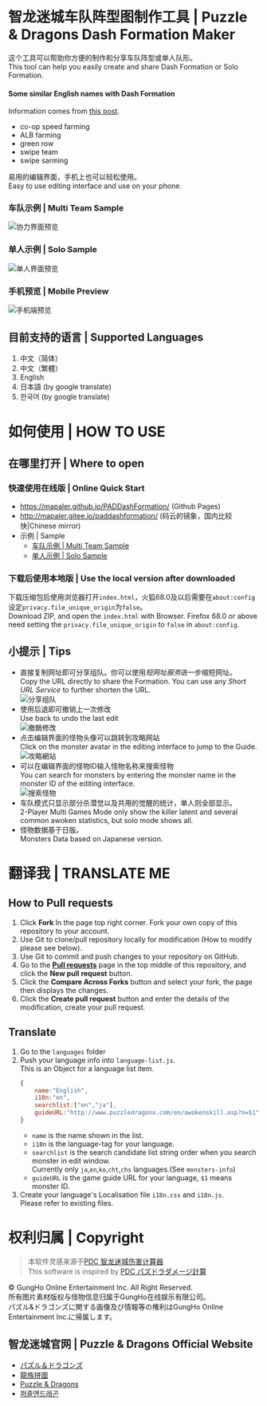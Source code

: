 ﻿智龙迷城车队阵型图制作工具 | Puzzle & Dragons Dash Formation Maker
======
这个工具可以帮助你方便的制作和分享车队阵型或单人队形。  
This tool can help you easily create and share Dash Formation or Solo Formation.  
#### Some similar English names with Dash Formation
Information comes from [this post](https://puzzleanddragonsforum.com/threads/107636).
* co-op speed farming
* ALB farming
* green row
* swipe team
* swipe sarming

易用的编辑界面，手机上也可以轻松使用。  
Easy to use editing interface and use on your phone. 

### 车队示例 \| Multi Team Sample
![协力界面预览](https://github.com/Mapaler/PADDashFormation/raw/master/document/preview-main.png)  
### 单人示例 \| Solo Sample
![单人界面预览](https://github.com/Mapaler/PADDashFormation/raw/master/document/preview-solo.png)  
### 手机预览 \| Mobile Preview
![手机端预览](https://github.com/Mapaler/PADDashFormation/raw/master/document/preview-mobile.jpg)

## 目前支持的语言 | Supported Languages
1. 中文（简体）
1. 中文（繁體）
1. English
1. 日本語 (by google translate)
1. 한국어 (by google translate)

# 如何使用 | HOW TO USE
## 在哪里打开 | Where to open
### 快速使用在线版 | Online Quick Start  
* https://mapaler.github.io/PADDashFormation/ (Github Pages)
* http://mapaler.gitee.io/paddashformation/ (码云的镜象，国内比较快|Chinese mirror)
* 示例 \| Sample
  * [车队示例 \| Multi Team Sample](https://mapaler.github.io/PADDashFormation/?data=%7B%22title%22%3A%22%E6%88%91%E7%9A%84%E6%9C%A8%E8%BD%A6%E9%98%9F%7CMy%20Wood%20Dash%20Formation%22%2C%22detail%22%3A%22%E6%88%91%E5%B9%B3%E6%97%B6%E7%9A%84%E6%9C%A8%E8%BD%A6%E9%98%9F%5Cn5%E4%B8%AASX%E5%88%9A%E5%A5%BD%E5%A4%9F%5Cn%E5%BC%80%E8%BD%A6%E4%BA%86%EF%BC%8C%E6%BB%B4%E6%BB%B4%22%2C%22team%22%3A%5B%5B%5B%7B%22id%22%3A4813%2C%22level%22%3A110%2C%22awoken%22%3A9%2C%22plus%22%3A%5B99%2C99%2C99%5D%2C%22latent%22%3A%5B20%2C20%2C20%5D%2C%22sawoken%22%3A1%7D%2C%7B%22id%22%3A2948%2C%22level%22%3A99%2C%22awoken%22%3A6%2C%22plus%22%3A%5B99%2C99%2C99%5D%2C%22latent%22%3A%5B21%2C21%2C21%5D%7D%2C%7B%22id%22%3A2948%2C%22level%22%3A99%2C%22awoken%22%3A6%2C%22plus%22%3A%5B99%2C99%2C99%5D%2C%22latent%22%3A%5B22%2C22%5D%7D%2C%7B%22id%22%3A2948%2C%22level%22%3A99%2C%22awoken%22%3A6%2C%22plus%22%3A%5B99%2C99%2C99%5D%2C%22latent%22%3A%5B19%2C19%5D%7D%2C%7B%22id%22%3A5323%2C%22level%22%3A99%2C%22awoken%22%3A9%2C%22plus%22%3A%5B99%2C99%2C99%5D%2C%22latent%22%3A%5B20%2C20%2C11%2C11%5D%7D%5D%2C%5B%7B%22id%22%3A5267%2C%22level%22%3A99%2C%22awoken%22%3A5%2C%22plus%22%3A%5B0%2C0%2C0%5D%7D%2C%7B%22id%22%3A3640%2C%22level%22%3A99%2C%22awoken%22%3A8%2C%22plus%22%3A%5B0%2C0%2C0%5D%2C%22sawoken%22%3A-1%7D%2C%7B%22id%22%3A4986%2C%22level%22%3A1%2C%22awoken%22%3A4%2C%22plus%22%3A%5B0%2C0%2C0%5D%7D%2C%7B%22id%22%3A0%7D%2C%7B%22id%22%3A0%7D%5D%5D%2C%5B%5B%7B%22id%22%3A2948%2C%22level%22%3A99%2C%22awoken%22%3A6%2C%22plus%22%3A%5B99%2C99%2C99%5D%2C%22latent%22%3A%5B22%2C13%2C13%5D%7D%2C%7B%22id%22%3A2948%2C%22level%22%3A99%2C%22awoken%22%3A6%2C%22plus%22%3A%5B99%2C99%2C99%5D%2C%22latent%22%3A%5B21%2C21%2C21%5D%7D%2C%7B%22id%22%3A2948%2C%22level%22%3A99%2C%22awoken%22%3A6%2C%22plus%22%3A%5B99%2C99%2C99%5D%2C%22latent%22%3A%5B22%2C22%2C22%5D%7D%2C%7B%22id%22%3A4813%2C%22level%22%3A110%2C%22awoken%22%3A9%2C%22plus%22%3A%5B99%2C99%2C99%5D%2C%22latent%22%3A%5B20%2C20%2C11%2C11%5D%2C%22sawoken%22%3A1%7D%2C%7B%22id%22%3A5042%2C%22level%22%3A101%2C%22awoken%22%3A9%2C%22plus%22%3A%5B99%2C99%2C99%5D%2C%22latent%22%3A%5B20%2C20%2C11%2C11%5D%2C%22sawoken%22%3A2%7D%5D%2C%5B%7B%22id%22%3A3640%2C%22level%22%3A99%2C%22awoken%22%3A8%2C%22plus%22%3A%5B0%2C0%2C0%5D%2C%22sawoken%22%3A-1%7D%2C%7B%22id%22%3A4986%2C%22level%22%3A1%2C%22awoken%22%3A4%2C%22plus%22%3A%5B0%2C0%2C0%5D%7D%2C%7B%22id%22%3A0%7D%2C%7B%22id%22%3A5267%2C%22level%22%3A1%2C%22awoken%22%3A5%2C%22plus%22%3A%5B99%2C99%2C99%5D%7D%2C%7B%22id%22%3A5267%2C%22level%22%3A1%2C%22awoken%22%3A5%2C%22plus%22%3A%5B0%2C0%2C0%5D%7D%5D%5D%5D%7D)
  * [单人示例 \| Solo Sample](https://mapaler.github.io/PADDashFormation/solo.html?data=%7B%22title%22%3A%22%E5%A4%A7%E5%8F%B7%E6%89%93%E9%87%8C%C2%B7%E4%B8%89%E9%92%88%22%2C%22detail%22%3A%22%E6%B3%A8%E6%84%8F%E5%89%8D%E9%9D%A2%E5%87%A0%E5%85%B3%E8%A6%81%E5%BF%AB%E7%82%B9%E6%89%93%EF%BC%8C%E4%B8%8D%E7%84%B6%E5%B0%8F%E6%8A%A4%E5%A3%AB2%E6%8A%80%E8%B7%B3%E4%BA%86%EF%BC%8C%E4%BC%9A%E8%A2%AB%E5%B0%81%E8%A7%89%E9%86%92%E9%98%9F%E9%95%BF%E6%8D%B6%E6%AD%BB%E3%80%82%22%2C%22team%22%3A%5B%5B%5B%7B%22id%22%3A5139%2C%22level%22%3A102%2C%22awoken%22%3A9%2C%22plus%22%3A%5B99%2C99%2C99%5D%2C%22latent%22%3A%5B17%2C17%2C11%2C11%5D%2C%22sawoken%22%3A1%7D%2C%7B%22id%22%3A4635%2C%22level%22%3A110%2C%22awoken%22%3A9%2C%22plus%22%3A%5B99%2C99%2C99%5D%2C%22latent%22%3A%5B27%2C27%2C27%5D%2C%22sawoken%22%3A2%7D%2C%7B%22id%22%3A5004%2C%22level%22%3A110%2C%22awoken%22%3A9%2C%22plus%22%3A%5B99%2C99%2C99%5D%2C%22latent%22%3A%5B17%2C17%2C17%5D%2C%22sawoken%22%3A0%7D%2C%7B%22id%22%3A4137%2C%22level%22%3A101%2C%22awoken%22%3A8%2C%22plus%22%3A%5B99%2C99%2C99%5D%2C%22latent%22%3A%5B23%2C23%2C11%2C11%5D%2C%22sawoken%22%3A1%7D%2C%7B%22id%22%3A5331%2C%22level%22%3A110%2C%22awoken%22%3A9%2C%22plus%22%3A%5B99%2C99%2C99%5D%2C%22latent%22%3A%5B18%2C18%2C11%2C11%5D%2C%22sawoken%22%3A2%7D%2C%7B%22id%22%3A5139%2C%22level%22%3A110%2C%22awoken%22%3A9%2C%22plus%22%3A%5B99%2C99%2C99%5D%2C%22latent%22%3A%5B17%2C17%2C11%2C11%5D%2C%22sawoken%22%3A2%7D%5D%2C%5B%7B%22id%22%3A4140%2C%22level%22%3A99%2C%22awoken%22%3A5%2C%22plus%22%3A%5B99%2C99%2C99%5D%7D%2C%7B%22id%22%3A4148%2C%22level%22%3A71%2C%22awoken%22%3A5%2C%22plus%22%3A%5B0%2C0%2C0%5D%7D%2C%7B%22id%22%3A5257%2C%22level%22%3A99%2C%22awoken%22%3A6%2C%22plus%22%3A%5B0%2C0%2C0%5D%7D%2C%7B%22id%22%3A5239%2C%22level%22%3A1%2C%22awoken%22%3A6%2C%22plus%22%3A%5B0%2C0%2C0%5D%7D%2C%7B%22id%22%3A4154%2C%22level%22%3A99%2C%22awoken%22%3A5%2C%22plus%22%3A%5B0%2C0%2C0%5D%7D%2C%7B%22id%22%3A4897%2C%22level%22%3A99%2C%22awoken%22%3A5%2C%22plus%22%3A%5B0%2C0%2C0%5D%7D%5D%5D%5D%7D)
### 下载后使用本地版 | Use the local version after downloaded  
下载压缩包后使用浏览器打开`index.html`，火狐68.0及以后需要在`about:config`设定`privacy.file_unique_origin`为`false`。  
Download ZIP, and open the `index.html` with Browser. Firefox 68.0 or above need setting the `privacy.file_unique_origin` to `false` in `about:config`.

## 小提示 | Tips
* 直接复制网址即可分享组队。你可以使用*短网址服务*进一步缩短网址。  
Copy the URL directly to share the Formation. You can use any *Short URL Service* to further shorten the URL.  
![分享组队](https://github.com/Mapaler/PADDashFormation/raw/master/document/tips-share.png)
* 使用后退即可撤销上一次修改  
Use back to undo the last edit  
![撤銷修改](https://github.com/Mapaler/PADDashFormation/raw/master/document/tips-undo.png)
* 点击编辑界面的怪物头像可以跳转到攻略网站  
Click on the monster avatar in the editing interface to jump to the Guide.  
![攻略網站](https://github.com/Mapaler/PADDashFormation/raw/master/document/tips-guide.png)
* 可以在编辑界面的怪物ID输入怪物名称来搜索怪物  
You can search for monsters by entering the monster name in the monster ID of the editing interface.  
![搜索怪物](https://github.com/Mapaler/PADDashFormation/raw/master/document/tips-search.png)
* 车队模式只显示部分杀潜觉以及共用的觉醒的统计，单人则全部显示。  
2-Player Multi Games Mode only show the killer latent and several common awoken statistics, but solo mode shows all.
* 怪物数据基于日版。  
Monsters Data based on Japanese version.

# 翻译我 | TRANSLATE ME
## How to **Pull requests**
1. Click **Fork** In the page top right corner. Fork your own copy of this repository to your account.
1. Use Git to clone/pull repository locally for modification (How to modify please see below).
1. Use Git to commit and push changes to your repository on GitHub.
1. Go to the **[Pull requests](//github.com/puzzled-dragon/pad-helper/pulls)** page in the top middle of this repository, and click the **New pull request** button.
1. Click the **Compare Across Forks** button and select your fork, the page then displays the changes.
1. Click the **Create pull request** button and enter the details of the modification, create your pull request.

## Translate
1. Go to the `languages` folder
1. Push your language info into `language-list.js`.  
This is an Object for a language list item.
    ```js
    {
        name:"English",
        i18n:"en",
        searchlist:["en","ja"],
        guideURL:"http://www.puzzledragonx.com/en/awokenskill.asp?n=$1"
    }
    ```
    * `name` is the name shown in the list.
    * `i18n` is the language-tag for your language.
    * `searchlist` is the search candidate list string order when you search monster in edit window.  
    Currently only `ja`,`en`,`ko`,`cht`,`chs` languages.(See `monsters-info`)
    * `guideURL` is the game guide URL for your language, `$1` means monster ID.
1. Create your language's Localisation file `i18n.css` and `i18n.js`.  
Please refer to existing files.



# 权利归属 | Copyright
> 本软件灵感来源于[PDC 智龙迷城伤害计算器](https://play.google.com/store/apps/details?id=com.corombo13.paddamagecal)  
> This software is inspired by [PDC パズドラダメージ計算](https://play.google.com/store/apps/details?id=com.corombo13.paddamagecal)

© GungHo Online Entertainment Inc. All Right Reserved.  
所有图片素材版权与怪物信息归属于GungHo在线娱乐有限公司。  
パズル&ドラゴンズに関する画像及び情報等の権利はGungHo Online Entertainment Inc.に帰属します。

## 智龙迷城官网 | Puzzle & Dragons Official Website
* [パズル＆ドラゴンズ](http://pad.gungho.jp)
* [龍族拼圖](https://pad.gungho.jp/hktw/pad/)
* [Puzzle & Dragons](https://www.puzzleanddragons.us/)
* [퍼즐앤드래곤](https://pad.neocyon.com/W/)